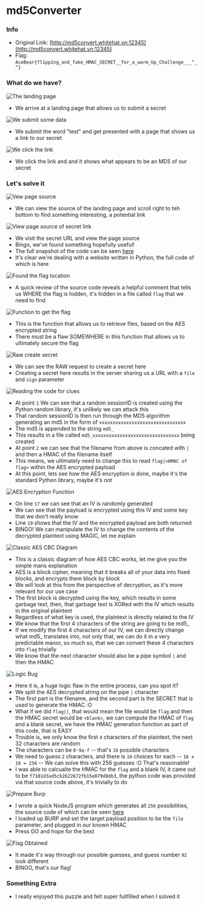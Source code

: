 md5Converter
============

### Info
 - Original Link: [http://md5convert.whitehat.vn:12345](http://md5convert.whitehat.vn:12345)
 - Flag: `AceBear{fl1pp1ng_and_fake_HMAC_SECRET__for_a_warm_Up_Challenge___^_^}`

### What do we have?

![The landing page](https://raw.githubusercontent.com/ash47/CTF-WriteUps/master/AceBear%20Security%20Contest%202019/md5Converter/01%20-%20the%20link.png)
 - We arrive at a landing page that allows us to submit a secret

![We submit some data](https://raw.githubusercontent.com/ash47/CTF-WriteUps/master/AceBear%20Security%20Contest%202019/md5Converter/02%20-%20submit%20some%20data.png)
 - We submit the word "test" and get presented with a page that shows us a link to our secret

![We click the link](https://raw.githubusercontent.com/ash47/CTF-WriteUps/master/AceBear%20Security%20Contest%202019/md5Converter/03%20-%20click%20the%20link.png)
 - We click the link and and it shows what appears to be an MD5 of our secret

### Let's solve it

![Vew page source](https://raw.githubusercontent.com/ash47/CTF-WriteUps/master/AceBear%20Security%20Contest%202019/md5Converter/04%20-%20view%20page%20source.png)
 - We can view the source of the landing page and scroll right to teh bottom to find something interesting, a potential link

![View page source of secret link](https://raw.githubusercontent.com/ash47/CTF-WriteUps/master/AceBear%20Security%20Contest%202019/md5Converter/05%20-%20source%20of%20secret%20link.png)
 - We visit the secret URL and view the page source
 - Bingo, we've found something hopefully useful!
 - The full snapshot of the code can be seen [here](https://github.com/ash47/CTF-WriteUps/blob/master/AceBear%20Security%20Contest%202019/md5Converter/some_thing_interesting.html)
 - It's clear we're dealing with a website written in Python, the full code of which is here

![Found the flag location](https://raw.githubusercontent.com/ash47/CTF-WriteUps/master/AceBear%20Security%20Contest%202019/md5Converter/06%20-%20flag%20location.png)
 - A quick review of the source code reveals a helpful comment that tells us WHERE the flag is hidden, it's hidden in a file called `flag` that we need to find

![Function to get the flag](https://raw.githubusercontent.com/ash47/CTF-WriteUps/master/AceBear%20Security%20Contest%202019/md5Converter/07%20-%20function%20to%20get%20flag.png)
 - This is the function that allows us to retrieve files, based on the AES encrypted string
 - There must be a flaw SOMEWHERE in this function that allows us to ultimately secure the flag

![Raw create secret](https://raw.githubusercontent.com/ash47/CTF-WriteUps/master/AceBear%20Security%20Contest%202019/md5Converter/08%20-%20raw%20create%20secret.png)
 - We can see the RAW request to create a secret here
 - Creating a secret here results in the server sharing us a URL with a `file` and `sign` parameter

![Reading the code for clues](https://raw.githubusercontent.com/ash47/CTF-WriteUps/master/AceBear%20Security%20Contest%202019/md5Converter/09%20-%20reading%20the%20code.png)
 - At point `1` We can see that a random sessionID is created using the Python random library, it's unlikely we can attack this
 - That random sessionID is then run through the MD5 algorithm generating an md5 in the form of `xxxxxxxxxxxxxxxxxxxxxxxxxxxxxxxx`
 - The md5 is appended to the string `md5_`
 - This results in a file called `md5_xxxxxxxxxxxxxxxxxxxxxxxxxxxxxxxx` being created
 - At point `2` we can see that the filename from above is concated with `|` and then a HMAC of the filename itself
 - This means, we ultimately need to change this to read `flag|<HMAC of flag>` within the AES encrypted payload
 - At this point, lets see how the AES encryption is done, maybe it's the standard Python library, maybe it's not

![AES Encryption Function](https://raw.githubusercontent.com/ash47/CTF-WriteUps/master/AceBear%20Security%20Contest%202019/md5Converter/10%20-%20aes%20encryption%20function.png)
 - On line `17` we can see that an IV is randomly generated
 - We can see that the payload is encrypted using this IV and some key that we don't really know
 - Line `19` shows that the IV and the encrypted payload are both returned
 - BINGO! We can manipulate the IV to change the contents of the decrypted plaintext using MAGIC, let me explain

![Classic AES CBC Diagram](https://raw.githubusercontent.com/ash47/CTF-WriteUps/master/AceBear%20Security%20Contest%202019/md5Converter/11%20-%20classic%20aes%20cbc%20diagram.png)
 - This is a classic diagram of how AES CBC works, let me give you the simple mans explanation
 - AES is a block cipher, meaning that it breaks all of your data into fixed blocks, and encrypts them block by block
 - We will look at this from the perspective of decryption, as it's more relevant for our use case
 - The first block is decrypted using the key, which results in some garbage text, then, that garbage text is XORed with the IV which results in the original plaintext
 - Regardless of what key is used, the plaintext is directly related to the IV
 - We know that the first 4 characters of the string are going to be md5_
 - If we modify the first 4 characters of our IV, we can directly change what md5_ translates into, not only that, we can do it in a very predictable manor, so much so, that we can convert these 4 characters into `flag` trivially
 - We know that the next character should also be a pipe symbol `|` and then the HMAC

![Logic Bug](https://raw.githubusercontent.com/ash47/CTF-WriteUps/master/AceBear%20Security%20Contest%202019/md5Converter/12%20-%20bad%20logic.png)
 - Here it is, a huge logic flaw in the entire process, can you spot it?
 - We split the AES decrypted string on the pipe `|` character
 - The first part is the filename, and the second part is the SECRET that is used to generate the HMAC :O
 - What if we did `flag||`, that would mean the file would be `flag` and then the HMAC secret would be `<blank>`, we can compute the HMAC of `flag` and a blank secret, we have the HMAC generation function as part of this code, that is EASY
 - Trouble is, we only know the first `4` characters of the plaintext, the next 32 characters are random
 - The characters can be `0-9a-f` -- that's `16` possible characters
 - We need to guess `2` characters, and there is `16` choices for each -- `16 x 16 = 256` -- We can solve this with 256 guesses :O That's reasonable!
 - I was able to calcualte the HMAC for the `flag` and a blank IV, it came out to be `f7101d3ad5cb2622672fb15e079d8db3`, the python code was provided via that source code above, it's trivially to do

![Prepare Burp](https://raw.githubusercontent.com/ash47/CTF-WriteUps/master/AceBear%20Security%20Contest%202019/md5Converter/13%20-%20prepare%20burp.png)
 - I wrote a quick NodeJS program which generates all `256` possibilities, the source code of which can be seen [here](https://github.com/ash47/CTF-WriteUps/blob/master/AceBear%20Security%20Contest%202019/md5Converter/md5_convert.js)
 - I loaded up BURP and set the target payload position to be the `file` parameter, and plugged in our known HMAC
 - Press GO and hope for the best

![Flag Obtained](https://raw.githubusercontent.com/ash47/CTF-WriteUps/master/AceBear%20Security%20Contest%202019/md5Converter/14%20-%20flag%20obtained.png)
 - It made it's way through our possible guesses, and guess number `92` look different
 - BINGO, that's our flag!

### Something Extra
 - I really enjoyed this puzzle and felt super fullfilled when I solved it